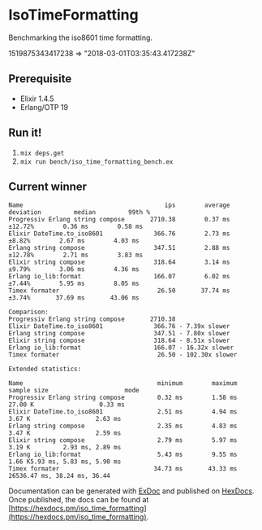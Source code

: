 # IsoTimeFormatting
Benchmarking the iso8601 time formatting.

1519875343417238 => "2018-03-01T03:35:43.417238Z"

## Prerequisite
- Elixir 1.4.5
- Erlang/OTP 19

## Run it!
1. `mix deps.get`
2. `mix run bench/iso_time_formatting_bench.ex`

## Current winner
```
Name                                       ips        average  deviation         median         99th %
Progressiv Erlang string compose       2710.38        0.37 ms    ±12.72%        0.36 ms        0.58 ms
Elixir DateTime.to_iso8601              366.76        2.73 ms     ±8.82%        2.67 ms        4.03 ms
Erlang string compose                   347.51        2.88 ms    ±12.78%        2.71 ms        3.83 ms
Elixir string compose                   318.64        3.14 ms     ±9.79%        3.06 ms        4.36 ms
Erlang io_lib:format                    166.07        6.02 ms     ±7.44%        5.95 ms        8.05 ms
Timex formater                           26.50       37.74 ms     ±3.74%       37.69 ms       43.06 ms

Comparison:
Progressiv Erlang string compose       2710.38
Elixir DateTime.to_iso8601              366.76 - 7.39x slower
Erlang string compose                   347.51 - 7.80x slower
Elixir string compose                   318.64 - 8.51x slower
Erlang io_lib:format                    166.07 - 16.32x slower
Timex formater                           26.50 - 102.30x slower

Extended statistics:

Name                                     minimum        maximum    sample size                     mode
Progressiv Erlang string compose         0.32 ms        1.58 ms        27.00 K                  0.33 ms
Elixir DateTime.to_iso8601               2.51 ms        4.94 ms         3.67 K                  2.63 ms
Erlang string compose                    2.35 ms        4.83 ms         3.47 K                  2.59 ms
Elixir string compose                    2.79 ms        5.97 ms         3.19 K         2.93 ms, 2.89 ms
Erlang io_lib:format                     5.43 ms        9.55 ms         1.66 K5.93 ms, 5.83 ms, 5.90 ms
Timex formater                          34.73 ms       43.33 ms            26536.47 ms, 38.24 ms, 36.44

```

Documentation can be generated with [ExDoc](https://github.com/elixir-lang/ex_doc)
and published on [HexDocs](https://hexdocs.pm). Once published, the docs can
be found at [https://hexdocs.pm/iso_time_formatting](https://hexdocs.pm/iso_time_formatting).
